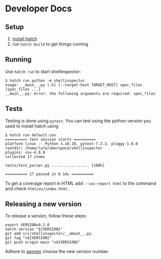 # Developer Docs

## Setup

1. [install hatch](https://hatch.pypa.io/latest/install/#pipx)
2. run `hatch build` to get things running

## Running

Use `hatch run` to start shellinspector:

```
$ hatch run python -m shellinspector
usage: __main__.py [-h] [--target-host TARGET_HOST] spec_files [spec_files ...]
__main__.py: error: the following arguments are required: spec_files
```

## Tests

Testing is done using `pytest`. You can test using the python version you used
to install hatch using

```
$ hatch run default:cov
========== test session starts ==========
platform linux -- Python 3.10.10, pytest-7.2.2, pluggy-1.0.0
rootdir: /home/luto/uberspace/shellinspector
plugins: cov-4.0.0
collected 17 items

tests/test_parser.py ................. [100%]

========== 17 passed in 0.14s ==========
```

To get a coverage report in HTML add `--cov-report html` to the command and
check `htmlcov/index.html`.

## Releasing a new version

To release a version, follow these steps:

```
export VERSION=0.2.0
hatch version "${VERSION}"
git add src/shellinspector/__about__.py
git tag "v${VERSION}"
git push origin main "v${VERSION}"
```

Adhere to [semver](https://semver.org/) choose the new version number.
